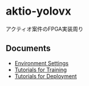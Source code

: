 # aktio-yolovx
アクティオ案件のFPGA実装周り

## Documents
- [Environment Settings](https://github.com/tokyo-ai/aktio-yolovx/issues/1)
- [Tutorials for Training](https://github.com/tokyo-ai/aktio-yolovx/issues/2) 
- [Tutorials for Deployment](https://github.com/tokyo-ai/aktio-yolovx/issues/3)
